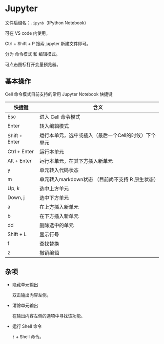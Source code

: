 # Jupyter

文件后缀名：`.ipynb`（IPython Notebook）

可在 VS code 内使用。

Ctrl + Shift  + P 搜索 jupyter 新建文件即可。

分为 命令模式 和 编辑模式。

可点击图标打开变量预览器。

## 基本操作

Cell 命令模式目前支持的常用 Jupyter Notebook 快捷键

| 快捷键 | 含义 |
| - | - |
| Esc | 进入 Cell 命令模式 |
| Enter | 转入编辑模式 |
| Shift + Enter | 运行本单元，选中或插入（最后一个Cell的时候）下个单元 |
| Ctrl + Enter | 运行本单元 |
| Alt + Enter | 运行本单元，在其下方插入新单元 |
| y | 单元转入代码状态 |
| m |单元转入markdown状态 （目前尚不支持 R 原生状态） |
| Up, k | 选中上方单元 |
| Down, j | 选中下方单元 |
| a | 在上方插入新单元 |
| b | 在下方插入新单元 |
| dd | 删除选中的单元 |
| Shift + L | 显示行号 |
| f | 查找替换 |
| z | 撤销编辑 |

## 杂项

- 隐藏单元输出

	双击输出内容左侧。

- 清除单元输出

	在输出内容左侧的选项中寻找该功能。

- 运行 Shell 命令

	`!`  + Shell 命令。
